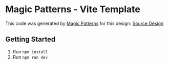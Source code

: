 # Magic Patterns - Vite Template

This code was generated by [Magic Patterns](https://magicpatterns.com) for this design: [Source Design](https://magicpatterns.com/c/gPEjkGrHGLKVPyPbSn5Zm1)

## Getting Started

1. Run `npm install`
2. Run `npm run dev`
